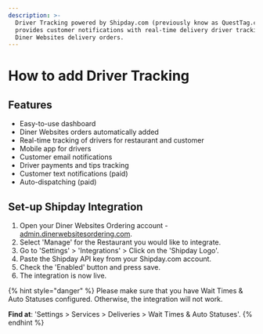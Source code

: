 ```yaml
---
description: >-
  Driver Tracking powered by Shipday.com (previously know as QuestTag.com)
  provides customer notifications with real-time delivery driver tracking for
  Diner Websites delivery orders.
---
```


# How to add Driver Tracking

## Features

* Easy-to-use dashboard
* Diner Websites orders automatically added
* Real-time tracking of drivers for restaurant and customer
* Mobile app for drivers
* Customer email notifications
* Driver payments and tips tracking
* Customer text notifications \(paid\)
* Auto-dispatching \(paid\)

## Set-up Shipday Integration


1. Open your Diner Websites Ordering account - [admin.dinerwebsitesordering.com](https://admin.dinerwebsitesordering.com/).
2. Select 'Manage' for the Restaurant you would like to integrate.
3. Go to 'Settings' &gt; 'Integrations' &gt; Click on the 'Shipday Logo'.
4. Paste the Shipday API key from your Shipday.com account.
5. Check the 'Enabled' button and press save.
6. The integration is now live.

{% hint style="danger" %}
Please make sure that you have Wait Times & Auto Statuses configured.  Otherwise, the integration will not work.

**Find at**: 'Settings &gt; Services &gt; Deliveries &gt; Wait Times & Auto Statuses'.
{% endhint %}

##
